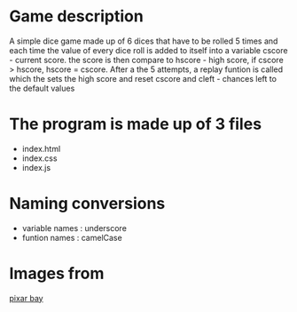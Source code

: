 # Game description
A simple dice game made up of 6 dices that have to be rolled 5 times and each time 
the value of every dice roll is added to itself into a variable cscore - current 
score. the score is then compare to hscore - high score, if cscore > hscore,
hscore = cscore. After a the 5 attempts, a replay funtion is called which the sets 
the high score and reset cscore and cleft - chances left to the default values

# The program is made up of 3 files
* index.html
* index.css
* index.js

# Naming conversions
* variable names : underscore
* funtion names : camelCase

# Images from 
[pixar bay](pixarbay.com)
